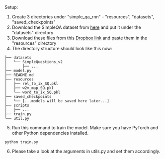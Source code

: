 Setup:
1. Create 3 directories under "simple_qa_rnn" - "resources", "datasets", "saved_checkpoints" 
2. Download the SimpleQA dataset from [here](https://github.com/castorini/data) and put it under the "datasets" directory
3. Download these files from this [Dropbox link](https://www.dropbox.com/sh/e5g12v7zu7sgzf7/AACW272AqPZJIUC7-A40LAsNa?dl=0) and paste them in the "resources" directory
4. The directory structure should look like this now:
```
├── datasets
│   └── SimpleQuestions_v2
│       ├── ...
├── model.py
├── README.md
├── resources
│   ├── rel_to_ix_SQ.pkl
│   ├── w2v_map_SQ.pkl
│   └── word_to_ix_SQ.pkl
├── saved_checkpoints
│   └── [...models will be saved here later...]
├── scripts
│   ├── ...
├── train.py
└── util.py
```
5. Run this command to train the model. Make sure you have PyTorch and other Python dependencies installed.
```
python train.py 
```
6. Please take a look at the arguments in utils.py and set them accordingly.

